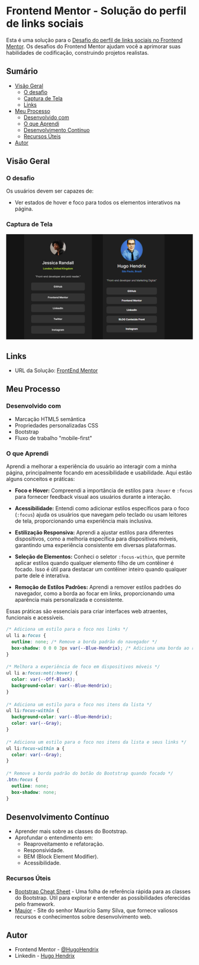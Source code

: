 # Frontend Mentor - Solução do perfil de links sociais

Esta é uma solução para o [Desafio do perfil de links sociais no Frontend Mentor](https://www.frontendmentor.io/challenges/social-links-profile-UG32l9m6dQ). Os desafios do Frontend Mentor ajudam você a aprimorar suas habilidades de codificação, construindo projetos realistas.

## Sumário

- [Visão Geral](#visão-geral)
  - [O desafio](#o-desafio)
  - [Captura de Tela](#captura-de-tela)
  - [Links](#links)
- [Meu Processo](#meu-processo)
  - [Desenvolvido com](#desenvolvido-com)
  - [O que Aprendi](#o-que-aprendi)
  - [Desenvolvimento Contínuo](#desenvolvimento-contínuo)
  - [Recursos Úteis](#recursos-úteis)
- [Autor](#autor)



## Visão Geral

### O desafio

Os usuários devem ser capazes de:

- Ver estados de hover e foco para todos os elementos interativos na página.

### Captura de Tela

![App Screenshot](https://github.com/HugoHendrix/front-end-mentor-social-links/blob/main/design/solution-frontend-Mentor-social-links-profile.png?raw=true)


## Links

- URL da Solução: [FrontEnd Mentor](https://hugohendrix.github.io/front-end-mentor-social-links/)


## Meu Processo

### Desenvolvido com

- Marcação HTML5 semântica
- Propriedades personalizadas CSS
- Bootstrap
- Fluxo de trabalho "mobile-first"



### O que Aprendi

Aprendi a melhorar a experiência do usuário ao interagir com a minha página, principalmente focando em acessibilidade e usabilidade. Aqui estão alguns conceitos e práticas:

- **Foco e Hover:** Compreendi a importância de estilos para `:hover` e `:focus` para fornecer feedback visual aos usuários durante a interação.

- **Acessibilidade:** Entendi como adicionar estilos específicos para o foco (`:focus`) ajuda os usuários que navegam pelo teclado ou usam leitores de tela, proporcionando uma experiência mais inclusiva.

- **Estilização Responsiva:** Aprendi a ajustar estilos para diferentes dispositivos, como a melhoria específica para dispositivos móveis, garantindo uma experiência consistente em diversas plataformas.

- **Seleção de Elementos:**
   Conheci o seletor `:focus-within`, que permite aplicar estilos quando qualquer elemento filho de um contêiner é focado. Isso é útil para destacar um contêiner inteiro quando qualquer parte dele é interativa.

- **Remoção de Estilos Padrões:** Aprendi a remover estilos padrões do navegador, como a borda ao focar em links, proporcionando uma aparência mais personalizada e consistente.

Essas práticas são essenciais para criar interfaces web atraentes, funcionais e acessíveis. 


```css
/* Adiciona um estilo para o foco nos links */
ul li a:focus {
  outline: none; /* Remove a borda padrão do navegador */
  box-shadow: 0 0 0 3px var(--Blue-Hendrix); /* Adiciona uma borda ao redor do link ao focar */
}

/* Melhora a experiência de foco em dispositivos móveis */
ul li a:focus:not(:hover) {
  color: var(--Off-Black);
  background-color: var(--Blue-Hendrix);
}

/* Adiciona um estilo para o foco nos itens da lista */
ul li:focus-within {
  background-color: var(--Blue-Hendrix);
  color: var(--Gray);
}

/* Adiciona um estilo para o foco nos itens da lista e seus links */
ul li:focus-within a {
  color: var(--Gray);
}

/* Remove a borda padrão do botão do Bootstrap quando focado */
.btn:focus {
  outline: none;
  box-shadow: none;
}

```

## Desenvolvimento Contínuo

- Aprender mais sobre as classes do Bootstrap.
- Aprofundar o entendimento em:
  - Reaproveitamento e refatoração.
  - Responsividade.
  - BEM (Block Element Modifier).
  - Acessibilidade.

### Recursos Úteis

- [Bootstrap Cheat Sheet](https://bootstrap-cheatsheet.themeselection.com/) - Uma folha de referência rápida para as classes do Bootstrap. Útil para explorar e entender as possibilidades oferecidas pelo framework.
- [Maujor](https://www.maujor.com/) - Site do senhor Maurício Samy Silva, que fornece valiosos recursos e conhecimentos sobre desenvolvimento web.

## Autor

- Frontend Mentor - [@HugoHendrix](https://www.frontendmentor.io/profile/HugoHendrix)
- Linkedin - [Hugo Hendrix](https://www.linkedin.com/in/hugohendrix/)


